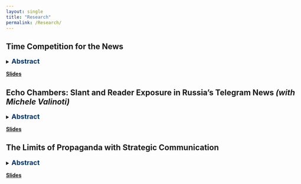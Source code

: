 ```yaml
---
layout: single
title: "Research"
permalink: /Research/
---
```




## Time Competition for the News
<details>
  <summary><strong style="color: #003366; font-size: 18px;">Abstract</strong></summary>
  <p style="font-size: 16px;">The digital revolution has fundamentally reshaped journalism, accelerating the shift toward real-time reporting and transforming how audiences consume news. This study explores how ideological slant influences time competition in news reporting, focusing on Telegram—Russia’s most widely used social media platform. Using a novel dataset of publications from 77 news outlets between 2021 and 2023, I apply a Topic Detection and Tracking (TDT) algorithm to identify media events and measure reporting delays. To assess horizontal differentiation, I implement a three-step approach to identify government-sensitive topics and characterize outlets' ideological positions based on the proportion of articles with ideological framing. Model-free evidence reveals three key patterns. First, delays significantly reduce audience engagement, particularly for neutral outlets. Second, neutral outlets report faster than their ideologically slanted counterparts. Finally, as ideological slant intensifies, posting behavior becomes more structured—outlets are more likely to follow a set schedule rather than competing based on speed. A Difference-in-Differences analysis of Telegram’s "Similar Outlets" feature further suggests that intensified time competition incentivizes outlets to adopt stronger ideological positioning as a differentiation strategy. To quantify these effects, I develop a structural model and conduct counterfactual analysis to examine how platform-driven competition shapes editorial choices. This research provides new insights into the interplay between ideological bias and the pressures of real-time news production in the digital era.</p>
</details>
<p style="margin-top: 15px;"><a href="/assets/slides_time_competition.pdf" download><strong>Slides</strong></a></p>

## Echo Chambers: Slant and Reader Exposure in Russia’s Telegram News *(with Michele Valinoti)*
<details>
  <summary><strong style="color: #003366; font-size: 18px;">Abstract</strong></summary>
  <p style="font-size: 16px;">Description of the project goes here.</p>
</details>
<p style="margin-top: 15px;"><a href="/assets/slides_echo_chambers.pdf" download><strong>Slides</strong></a></p>

## The Limits of Propaganda with Strategic Communication
<details>
  <summary><strong style="color: #003366; font-size: 18px;">Abstract</strong></summary>
  <p style="font-size: 16px;">Description of the project goes here.</p>
</details>
<p style="margin-top: 15px;"><a href="/assets/slides_propaganda.pdf" download><strong>Slides</strong></a></p>

<style>
  body {
    max-width: 900px;
    margin: auto;
  }
</style>
